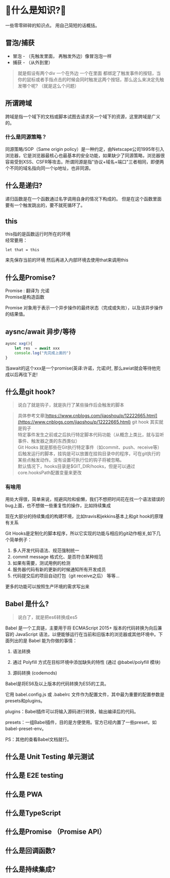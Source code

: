 # 🥝什么是知识?🥝

一些零零碎碎的知识点。  用自己简短的话概括。

## 冒泡/捕获

- 冒泡 - （先触发里面， 再触发外边）像冒泡泡一样
- 捕获 - （从外到里）
>就是假设有两个div 一个在外边 一个在里面 都绑定了触发事件的按钮，当你的鼠标或者手指点击的时候会同时触发这两个按钮，那么这么来决定先触发哪个呢? （就是这么个问题）

## 所谓跨域
跨域是指一个域下的文档或脚本试图去请求另一个域下的资源，这里跨域是广义的。

### 什么是同源策略？
同源策略/SOP（Same origin policy）是一种约定，由Netscape公司1995年引入浏览器，它是浏览器最核心也最基本的安全功能，如果缺少了同源策略，浏览器很容易受到XSS、CSFR等攻击。所谓同源是指"协议+域名+端口"三者相同，即便两个不同的域名指向同一个ip地址，也非同源。

## 什么是递归?
递归函数是在一个函数通过名字调用自身的情况下构成的。
但是在这个函数里面要有一个触发跳出的，要不就死循环了。


## this

this指的是函数运行时所在的环境  
经常要用： 

    let that = this 

来先保存当前的环境 然后再进入内部环境去使用that来调用this

## 什么是Promise? 
Promise : 翻译为 允诺  
Promise是构造函数

Promise 对象用于表示一个异步操作的最终状态（完成或失败），以及该异步操作的结果值。

## aysnc/await 异步/等待
```js
aysnc xxg(){
    let res  = await xxx
    console.log("先完成上面的")
}
```
当await的这个xxx是一个promise(英译:许诺，允诺)时, 那么awiat就会等待他完成以后再往下走!

## 什么是git hook?
>说白了就是钩子，就是执行了某些操作后会触发的脚本  

>具体参考文章[https://www.cnblogs.com/jiaoshou/p/12222665.html](https://www.cnblogs.com/jiaoshou/p/12222665.html)
git hook 其实就是钩子  
特定事件发生之前或之后执行特定脚本代码功能（从概念上类比，就与监听事件、触发器之类的东西类似）  
Git Hooks 就是那些在Git执行特定事件（如commit、push、receive等）后触发运行的脚本，挂钩是可以放置在挂钩目录中的程序，可在git执行的某些点触发动作。没有设置可执行位的钩子将被忽略。  
默认情况下，hooks目录是$GIT_DIR/hooks，但是可以通过core.hooksPath配置变量来更改

### 有啥用
用处大得很，简单来说，规避风险和偷懒，我们不想把时间花在找一个语法错误的bug上面，也不想做一些重复性的操作，比如持续集成  

现在大部分的持续集成的构建环境，比如travis和jekkins基本上和git hook的原理有关系  

Git Hooks是定制化的脚本程序，所以它实现的功能与相应的git动作相关,如下几个简单例子：   
 1. 多人开发代码语法、规范强制统一
 2. commit message 格式化、是否符合某种规范
 3. 如果有需要，测试用例的检测
 4. 服务器代码有新的更新的时候通知所有开发成员
 5. 代码提交后的项目自动打包（git receive之后） 等等...

更多的功能可以按照生产环境的需求写出来

## Babel 是什么?
>说白了，就是把es6转换成es5  

Babel 是一个工具链，主要用于将 ECMAScript 2015+ 版本的代码转换为向后兼容的 JavaScript 语法，以便能够运行在当前和旧版本的浏览器或其他环境中。下面列出的是 Babel 能为你做的事情：  

 1. 语法转换  

 2. 通过 Polyfill 方式在目标环境中添加缺失的特性 (通过 @babel/polyfill 模块)

 3. 源码转换 (codemods)

Babel是将ES6及以上版本的代码转换为ES5的工具。

它用 babel.config.js 或 .babelrc 文件作为配置文件，其中最为重要的配置参数是presets和plugins。

plugins：Babel插件可以将输入源码进行转换，输出编译后的代码。

presets：一组Babel插件，目的是方便使用。官方已经内置了一些preset，如babel-preset-env。

PS：其他的查看Babel文档就行。

## 什么是 Unit Testing 单元测试

## 什么是 E2E testing 

## 什么是 PWA

## 什么是TypeScript

## 什么是Promise （Promise API）

## 什么是回调函数?

## 什么是持续集成?

